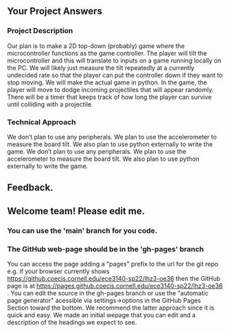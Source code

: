 ## Your Project Answers

### Project Description

Our plan is to make a 2D top-down (probably) game where the microcontroller functions as the game controller. The player will tilt the microcontroller and this will translate to inputs on a game running locally on the PC. We will likely just measure the tilt repeatedly at a currently undecided rate so that the player can put the controller down if they want to stop moving. We will make the actual game in python. In the game, the player will move to dodge incoming projectiles that will appear randomly. There will be a timer that keeps track of how long the player can survive until colliding with a projectile.
### Technical Approach

We don’t plan to use any peripherals. We plan to use the accelerometer to measure the board tilt. We also plan to use python externally to write the game.
We don’t plan to use any peripherals. We plan to use the accelerometer to measure the board tilt. We also plan to use python externally to write the game.

## Feedback.

## Welcome team! Please edit me.
### You can use the 'main' branch for you code.
### The GitHub web-page should be in the 'gh-pages' branch
You can access the page adding a "pages" prefix to the url for the git repo e.g. if your browser currently shows https://github.coecis.cornell.edu/ece3140-sp22/lhz3-oe36 then the GitHub page is at https://pages.github.coecis.cornell.edu/ece3140-sp22/lhz3-oe36 . You can edit the source in the gh-pages branch or use the "automatic page generator" acessible via settings->options in the GitHub Pages Section toward the bottom. We recommend the latter approach since it is quick and easy. We made an initial wepage that you can edit and a description of the headings we expect to see.